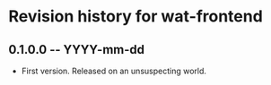 # Revision history for wat-frontend

## 0.1.0.0  -- YYYY-mm-dd

* First version. Released on an unsuspecting world.
